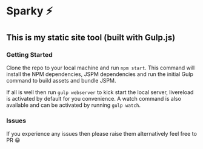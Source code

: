 # Sparky ⚡️

## This is my static site tool (built with Gulp.js)

### Getting Started
Clone the repo to your local machine and run `npm start`. This command will install the NPM dependencies, JSPM dependencies and run the initial Gulp command to build assets and bundle JSPM.

If all is well then run `gulp webserver` to kick start the local server, livereload is activated by default for you convenience. A watch command is also available and can be activated by running `gulp watch`.

### Issues
If you experience any issues then please raise them alternatively feel free to PR 😀
